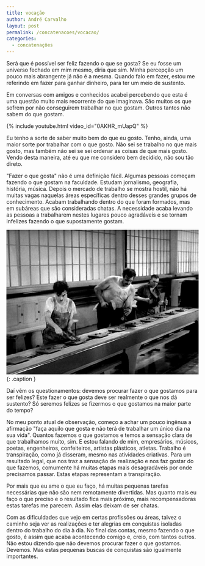 ```yaml
---
title: vocação
author: André Carvalho
layout: post
permalink: /concatenacoes/vocacao/
categories:
  - concatenações
---
```


Será que é possível ser feliz fazendo o que se gosta? Se eu fosse um universo fechado em mim mesmo, diria que sim. Minha percepção um pouco mais abrangente já não é a mesma. Quando falo em fazer, estou me referindo em fazer para ganhar dinheiro, para ter um meio de sustento.

Em conversas com amigos e conhecidos acabei percebendo que esta é uma questão muito mais recorrente do que imaginava. São muitos os que sofrem por não conseguirem trabalhar no que gostam. Outros tantos não sabem do que gostam.

{% include youtube.html video_id="0AKHR_mUapQ" %}

Eu tenho a sorte de saber muito bem do que eu gosto. Tenho, ainda, uma maior sorte por trabalhar com o que gosto. Não sei se trabalho no que mais gosto, mas também não sei se sei ordenar as coisas de que mais gosto. Vendo desta maneira, até eu que me considero bem decidido, não sou tão direto.

"Fazer o que gosta" não é uma definição fácil. Algumas pessoas começam fazendo o que gostam na faculdade. Estudam jornalismo, geografia, história, música. Depois o mercado de trabalho se mostra hostil, não há muitas vagas naquelas áreas específicas dentro desses grandes grupos de conhecimento. Acabam trabalhando dentro do que foram formados, mas em subáreas que são consideradas chatas. A necessidade acaba levando as pessoas a trabalharem nestes lugares pouco agradáveis e se tornam infelizes fazendo o que supostamente gostam.

![Você acha seu trabalho monótono?](/wp-content/uploads/2011/01/modern_times-04.jpg){: .caption }

Daí vêm os questionamentos: devemos procurar fazer o que gostamos para ser felizes? Este fazer o que gosta deve ser realmente o que nos dá sustento? Só seremos felizes se fizermos o que gostamos na maior parte do tempo?

No meu ponto atual de observação, começo a achar um pouco ingênua a afirmação "faça aquilo que gosta e não terá de trabalhar um único dia na sua vida". Quantos fazemos o que gostamos e temos a sensação clara de que trabalhamos muito, sim. E estou falando de mim, empresários, músicos, poetas, engenheiros, confeiteiros, artistas plásticos, atletas. Trabalho é transpiração, como já disseram, mesmo nas atividades criativas. Para um resultado legal, que nos traz a sensação de realização e nos faz gostar do que fazemos, comumente há muitas etapas mais desagradáveis por onde precisamos passar. Estas etapas representam a transpiração.

Por mais que eu ame o que eu faço, há muitas pequenas tarefas necessárias que não são nem remotamente divertidas. Mas quanto mais eu faço o que preciso e o resultado fica mais próximo, mais recompensadoras estas tarefas me parecem. Assim elas deixam de ser chatas.

Com as dificuldades que vejo em certas profissões ou áreas, talvez o caminho seja ver as realizações e ter alegrias em conquistas isoladas dentro do trabalho do dia à dia. No final das contas, mesmo fazendo o que gosto, é assim que acaba acontecendo comigo e, creio, com tantos outros. Não estou dizendo que não devemos procurar fazer o que gostamos. Devemos. Mas estas pequenas buscas de conquistas são igualmente importantes.
